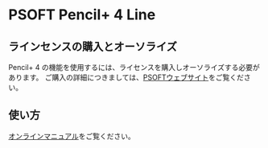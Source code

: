# PSOFT Pencil+ 4 Line

## ラインセンスの購入とオーソライズ
Pencil+ 4 の機能を使用するには、ライセンスを購入しオーソライズする必要があります。
ご購入の詳細につきましては、[PSOFTウェブサイト](https://www.psoft.co.jp/jp/product/pencil/unity/?id=buy)をご覧ください。

## 使い方
[オンラインマニュアル](https://docs.psoft.co.jp/pus400w/jp/4.1.0/)をご覧ください。
